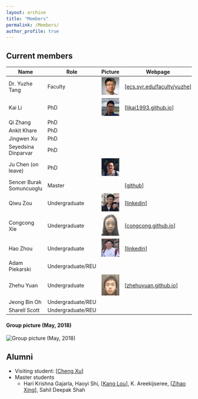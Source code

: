 ```yaml
---
layout: archive
title: "Members"
permalink: /Members/
author_profile: true
---
```


Current members
---

| Name | Role | Picture | Webpage |
| ---- | --- | --- | --- |
| Dr. Yuzhe Tang | Faculty | ![](../images/Yuzhe-Richard.jpg) | [[ecs.syr.edu/faculty/yuzhe](http://ecs.syr.edu/faculty/yuzhe)] |
| Kai Li | PhD | ![](../images/kai1.jpeg) | [[likai1993.github.io](http://likai1993.github.io)] |
| Qi Zhang | PhD | | |
| Ankit Khare | PhD | | |
| Jingwen Xu | PhD | | |
| Seyedsina Dinparvar | PhD | | |
| Ju Chen (on leave) | PhD | ![](../images/ju2.jpg) | |
| Sencer Burak Somuncuoglu | Master | | [[github](https://github.com/sbsomuncuoglu)] |
| Qiwu Zou | Undergraduate | ![](../images/qiwu.jpg) |[[linkedin](https://www.linkedin.com/in/qiwu-zou-096810131)] | 
| Congcong Xie | Undergraduate | ![](../images/congcong.jpeg)  | [[congcong.github.io](https://congcongxie.github.io/Congcong.github.io/)] |
| Hao Zhou | Undergraduate | ![](../images/haozhou.jpg) | [[linkedin](https://www.linkedin.com/in/hao-zhou-1a3680135)] |
| Adam Piekarski | Undergraduate/REU | | | 
| Zhehu Yuan | Undergraduate | ![](../images/zhehu.jpg) | [[zhehuyuan.github.io](https://zhehuyuan.github.io/)] |
| Jeong Bin Oh | Undergraduate/REU | | |
| Sharell Scott | Undergraduate/REU | | |
</li>

<!--
![](https://avatars2.githubusercontent.com/u/13599862?s=400&v=4) 
-->
#### Group picture (May, 2018)

![Group picture (May, 2018)](../images/group_2018.05-small.jpg)


Alumni
---

- Visiting student: [[Cheng Xu](https://xuc.me/)]
- Master students
    - Hari Krishna Gajarla, Haoyi Shi, [[Kang Lou](https://www.linkedin.com/in/kanglou)], K. Areekijseree, [[Zihao Xing](http://zixing33.cc/)], Sahil Deepak Shah

